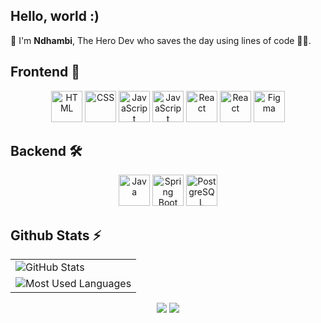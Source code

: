 ## Hello, world :)

💬 I'm **Ndhambi**, The Hero Dev who saves the day using lines of code 🥷🏽. <br/>

## Frontend 🎨
<p align="center">
  <!-- Core Skills -->
  <img src="https://skillicons.dev/icons?i=html" alt="HTML" width="50" />
  <img src="https://skillicons.dev/icons?i=css" alt="CSS" width="50" />
  <img src="https://skillicons.dev/icons?i=javascript" alt="JavaScript" width="50" />
    <img src="https://skillicons.dev/icons?i=typescript" alt="JavaScript" width="50" />
  <img src="https://skillicons.dev/icons?i=react" alt="React" width="50" />
  <img src="https://skillicons.dev/icons?i=next" alt="React" width="50" />
  <img src="https://skillicons.dev/icons?i=figma" alt="Figma" width="50" />
</p>

## Backend 🛠️
<p align="center">
  <!-- Core Skills -->
  <img src="https://skillicons.dev/icons?i=java" alt="Java" width="50" />
  <img src="https://skillicons.dev/icons?i=spring" alt="Spring Boot" width="50" />
  <img src="https://skillicons.dev/icons?i=postgres" alt="PostgreSQL" width="50" />
</p>

## Github Stats ⚡

<table align="center">
  <tr>
    <td>
      <img src="https://github-readme-stats.vercel.app/api?username=ndhambii&show_icons=true&theme=radical&cache_seconds=1800" alt="GitHub Stats" />
    </td>
  </tr>
  <tr>
    <td align="center">
      <img src="https://github-readme-stats.vercel.app/api/top-langs/?username=ndhambii&layout=compact&theme=radical&cache_seconds=1800" alt="Most Used Languages" />
    </td>
  </tr>
</table>


<div align='center'>
   <a href="https://www.linkedin.com/in/ndhambii/" target="_blank"><img src="https://img.shields.io/badge/-LinkedIn-%230077B5?style=for-the-badge&logo=linkedin&logoColor=white" target="_blank"></a>  
  <a href = "mailto:osvaldondhambi@gmail.com"><img src="https://img.shields.io/badge/Gmail-D14836?style=for-the-badge&logo=gmail&logoColor=white" target="_blank"></a>   
</div>

